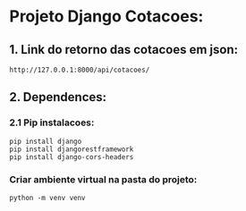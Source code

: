 # Projeto Django Cotacoes:

## 1. Link do retorno das cotacoes em json:
    http://127.0.0.1:8000/api/cotacoes/

## 2. Dependences:

### 2.1 Pip instalacoes:
    pip install django
    pip install djangorestframework
    pip install django-cors-headers

### Criar ambiente virtual na pasta do projeto:
    python -m venv venv